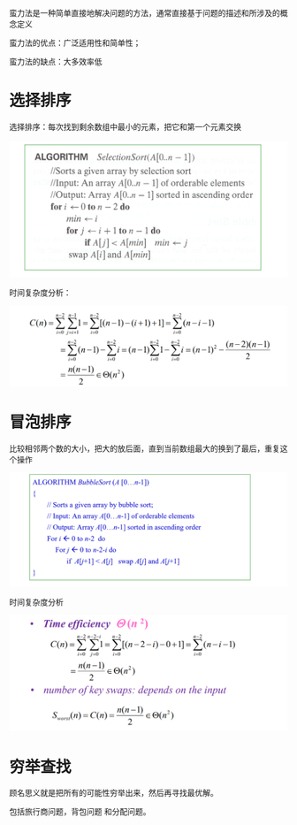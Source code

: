 蛮力法是一种简单直接地解决问题的方法，通常直接基于问题的描述和所涉及的概念定义 

蛮力法的优点：广泛适用性和简单性；

蛮力法的缺点：大多效率低

# 选择排序

选择排序：每次找到剩余数组中最小的元素，把它和第一个元素交换

![image-20210906160023309](ch3蛮力法.assets/image-20210906160023309.png)

时间复杂度分析：

![image-20210906160524909](ch3蛮力法.assets/image-20210906160524909.png)



# 冒泡排序

比较相邻两个数的大小，把大的放后面，直到当前数组最大的换到了最后，重复这个操作

![image-20210906160914062](ch3蛮力法.assets/image-20210906160914062.png)

时间复杂度分析

![image-20210906160932414](ch3蛮力法.assets/image-20210906160932414-16335096998561.png)

# 穷举查找

顾名思义就是把所有的可能性穷举出来，然后再寻找最优解。

包括旅行商问题，背包问题 和分配问题。





